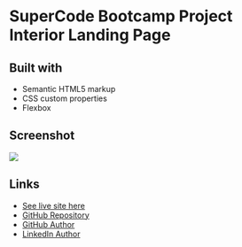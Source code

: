 # SuperCode Bootcamp Project Interior Landing Page

## Built with

- Semantic HTML5 markup
- CSS custom properties
- Flexbox

## Screenshot

![](./assets/images/screenshot.png)

## Links

- [See live site here](https://thomaserdmenger.github.io/superCode-Interior-Project)
- [GitHub Repository](https://github.com/thomaserdmenger/superCode-Interior-Project)
- [GitHub Author](https://github.com/thomaserdmenger)
- [LinkedIn Author](https://www.linkedin.com/in/thomaserdmenger/)
